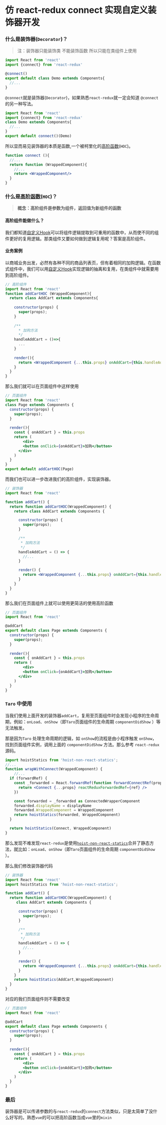 # 仿 react-redux connect 实现自定义装饰器开发



### 什么是装饰器(`Decorator`)？

> 注：装饰器只能装饰类 不能装饰函数 所以只能在类组件上使用

``` jsx
import React from 'react'
import {connect} from 'react-redux'

@connect()
export default class Demo extends Components{
  //...
}
```

`@connect`就是装饰器(`Decorator`)，如果熟悉`react-redux`就一定会知道 `@connect`的另一种写法。

``` jsx
import React from 'react'
import {connect} from 'react-redux'
class Demo extends Components{
  //...
}
export default connect()(Demo)
```

所以显而易见装饰器的本质是函数,一个被柯里化的[高阶函数](https://zh-hans.reactjs.org/docs/higher-order-components.html)(`HOC`)。

```jsx
function connect (){
  //...
  return function (WrappedComponent){
    //...
    return <WrappedComponent/>
  }
}
```



### 什么是[高阶函数](https://zh-hans.reactjs.org/docs/higher-order-components.html)(`HOC`)？

> **概念：高阶组件是参数为组件，返回值为新组件的函数**

#### 高阶组件能做什么？

我们都知道[自定义Hook](https://zh-hans.reactjs.org/docs/hooks-custom.html)可以将组件逻辑提取到可重用的函数中，从而使不同的组件更好的复用逻辑。那类组件又要如何做到逻辑复用呢？答案是高阶组件。

#### 业务案例

以商城业务出发，必然有各种不同的商品列表页，但有着相同的加购逻辑。在函数式组件中，我们可以用[自定义Hook](https://zh-hans.reactjs.org/docs/hooks-custom.html)实现逻辑的抽离和复用，在类组件中就需要用到高阶组件。

```jsx
// 高阶组件
import React from 'react'
function addCartHOC (WrappedComponent){
  return class AddCart extends Components{
    
    constructor(props) {
      super(props);
    }
    
    /**
      * 加购方法
      */
    handleAddCart = ()=>{
      ...
    }
    
    render(){
      return <WrappedComponent {...this.props} onAddCart={this.handleAddCart}/>
    }
  }
}
```

那么我们就可以在页面组件中这样使用

```jsx
// 页面组件
import React from 'react'
class Page extends Components {
  constructor(props) {
    super(props);
  }
  
  render(){
    const { onAddCart } = this.props
    return (
    	<div>
        <button onClick={onAddCart}>加购</button>
      </div>
    )
  }
}
export default addCartHOC(Page)
```

而我们也可以进一步改进我们的高阶组件，实现装饰器。

```jsx
// 装饰器
import React from 'react'

function addCart() {
  return function addCartHOC(WrappedComponent) {
    return class AddCart extends Components {

      constructor(props) {
        super(props);
      }

      /**
       * 加购方法
       */
      handleAddCart = () => {
        //...
      }

      render() {
        return <WrappedComponent {...this.props} onAddCart={this.handleAddCart}/>
      }
    }
  }
}
```

那么我们在页面组件上就可以使用更简洁的使用高阶函数

```jsx
// 页面组件
import React from 'react'

@addCart
export default class Page extends Components {
  constructor(props) {
    super(props);
  }
  
  render(){
    const { onAddCart } = this.props
    return (
    	<div>
        <button onClick={onAddCart}>加购</button>
      </div>
    )
  }
}
```



### `Taro` 中使用

当我们使用上面开发的装饰器`addCart`，复用至页面组件时会发现小程序的生命周期，例如：`onLoad`、`onShow`（即`Taro`页面组件的生命周期 `componentDidShow` ）等无法触发。

那是因为`Taro` 处理生命周期的逻辑，如 `onShow`的流程是由小程序触发 `onShow`，找到页面组件实例，调用上面的 `componentDidShow` 方法。那么参考 `react-redux`源码。

```jsx
import hoistStatics from 'hoist-non-react-statics';
//...
function wrapWithConnect(WrappedComponent) {
	//...
  if (forwardRef) {
    const _forwarded = React.forwardRef(function forwardConnectRef(props,ref) {
      return <Connect {...props} reactReduxForwardedRef={ref} />
    })

    const forwarded = _forwarded as ConnectedWrapperComponent
    forwarded.displayName = displayName
    forwarded.WrappedComponent = WrappedComponent
    return hoistStatics(forwarded, WrappedComponent)
  }

  return hoistStatics(Connect, WrappedComponent)
}
```

那么发现不难发现`react-redux`是使用[`hoist-non-react-statics`](https://github.com/mridgway/hoist-non-react-statics)合并了静态方法，就比如：`onLoad`、`onShow`（即`Taro`页面组件的生命周期 `componentDidShow` ）。

那么我们修改装饰器代码

```jsx
// 装饰器
import React from 'react'
import hoistStatics from 'hoist-non-react-statics';

function addCart() {
  return function addCartHOC(WrappedComponent) {
     class AddCart extends Components {

      constructor(props) {
        super(props);
      }

      /**
       * 加购方法
       */
      handleAddCart = () => {
      	//...
      }

      render() {
        return <WrappedComponent {...this.props} onAddCart={this.handleAddCart}/>
      }
    }
    return hoistStatics(AddCart,WrappedComponent)
  }
}
```

对应的我们页面组件则不需要改变

```jsx
// 页面组件
import React from 'react'

@addCart
export default class Page extends Components {
  constructor(props) {
    super(props);
  }
  
  render(){
    const { onAddCart } = this.props
    return (
    	<div>
        <button onClick={onAddCart}>加购</button>
      </div>
    )
  }
}
```

### 最后

装饰器是可以传递参数的与`react-redux`的`connect`方法类似，只是太简单了没什么好写的。熟悉`vue`的可以把高阶函数当成`vue`里的`mixin`